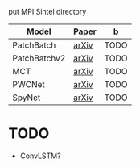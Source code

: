 

put MPI Sintel directory


| Model | Paper | b |
| --- | --- | --- |
| PatchBatch | [arXiv](https://arxiv.org/abs/1709.02371) | TODO |
| PatchBatchv2 | [arXiv](https://arxiv.org/abs/1709.02371) | TODO |
| MCT | [arXiv](https://arxiv.org/abs/1611.05250) | TODO |
| PWCNet | [arXiv](https://arxiv.org/abs/1709.02371) | TODO |
| SpyNet | [arXiv](https://arxiv.org/abs/1611.00850) | TODO |



# TODO
- ConvLSTM?